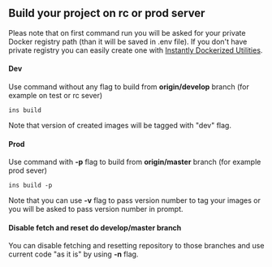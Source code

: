 ## Build your project on rc or prod server

Pleas note that on first command run you will be asked for your private Docker registry path 
(than it will be saved in .env file). 
If you don't have private registry you can easily create one with 
[Instantly Dockerized Utilities](https://github.com/wkulinski/instantly-dockerized-utilities).

#### Dev
Use command without any flag to build from **origin/develop** branch (for example 
on test or rc sever)
```
ins build
```

Note that version of created images will be tagged with "dev" flag.

#### Prod
Use command with **-p** flag to build from **origin/master** branch (for example 
prod sever)
```
ins build -p
```

Note that you can use **-v** flag to pass version number to tag your images
or you will be asked to pass version number in prompt.

#### Disable fetch and reset do develop/master branch
You can disable fetching and resetting repository to those branches 
and use current code "as it is" by using **-n** flag.
